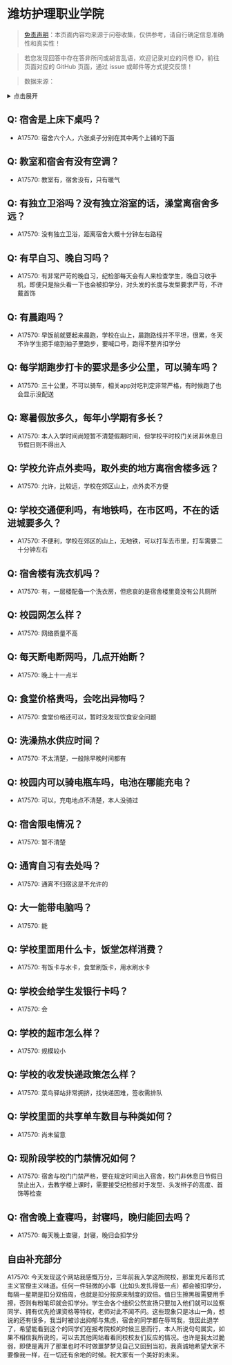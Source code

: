 # 潍坊护理职业学院

> [免责声明](https://colleges.chat/#_3)：本页面内容均来源于问卷收集，仅供参考，请自行确定信息准确性和真实性！

> 若您发现回答中存在答非所问或胡言乱语，欢迎记录对应的问卷 ID，前往页面对应的 GitHub 页面，通过 issue 或邮件等方式提交反馈！

> 数据来源：

<details><summary>点击展开</summary>
<ul>
<li>A17570: 匿名 (2023 年 06 月)</li>
</ul>
</details>

## Q: 宿舍是上床下桌吗？

- A17570: 宿舍六个人，六张桌子分别在其中两个上铺的下面

## Q: 教室和宿舍有没有空调？

- A17570: 教室有，宿舍没有，只有暖气

## Q: 有独立卫浴吗？没有独立浴室的话，澡堂离宿舍多远？

- A17570: 没有独立卫浴，距离宿舍大概十分钟左右路程

## Q: 有早自习、晚自习吗？

- A17570: 有非常严苛的晚自习，纪检部每天会有人来检查学生，晚自习收手机，即便只是抬头看一下也会被扣学分，对头发的长度与发型要求严苛，不许戴首饰

## Q: 有晨跑吗？

- A17570: 早饭前就要起来晨跑，学校在山上，晨跑路线并不平坦，很累，冬天不许学生把手缩到袖子里跑步，要喊口号，跑得不整齐扣学分

## Q: 每学期跑步打卡的要求是多少公里，可以骑车吗？

- A17570: 三十公里，不可以骑车，相关app对吃判定非常严格，有时候跑了也会显示没配送

## Q: 寒暑假放多久，每年小学期有多长？

- A17570: 本人入学时间尚短暂不清楚假期时间，但学校平时校门关闭非休息日节假日则不得出入

## Q: 学校允许点外卖吗，取外卖的地方离宿舍楼多远？

- A17570: 允许，比较远，学校在郊区山上，点外卖不方便

## Q: 学校交通便利吗，有地铁吗，在市区吗，不在的话进城要多久？

- A17570: 不便利，学校在郊区的山上，无地铁，可以打车去市里，打车需要二十分钟左右

## Q: 宿舍楼有洗衣机吗？

- A17570: 有，一层楼配备一个洗衣房，但悲哀的是宿舍楼里竟没有公共厕所

## Q: 校园网怎么样？

- A17570: 网络质量不高

## Q: 每天断电断网吗，几点开始断？

- A17570: 晚上十一点半

## Q: 食堂价格贵吗，会吃出异物吗？

- A17570: 食堂价格还可以，暂时没发现饮食安全问题

## Q: 洗澡热水供应时间？

- A17570: 不太清楚，一般除早晚时间都有

## Q: 校园内可以骑电瓶车吗，电池在哪能充电？

- A17570: 可以，充电地点不清楚，本人没骑过

## Q: 宿舍限电情况？

- A17570: 暂不清楚

## Q: 通宵自习有去处吗？

- A17570: 通宵不归宿这是不允许的

## Q: 大一能带电脑吗？

- A17570: 能

## Q: 学校里面用什么卡，饭堂怎样消费？

- A17570: 有饭卡与水卡，食堂刷饭卡，用水刷水卡

## Q: 学校会给学生发银行卡吗？

- A17570: 会

## Q: 学校的超市怎么样？

- A17570: 规模较小

## Q: 学校的收发快递政策怎么样？

- A17570: 菜鸟驿站非常拥挤，找快递困难，签收需排队

## Q: 学校里面的共享单车数目与种类如何？

- A17570: 尚未留意

## Q: 现阶段学校的门禁情况如何？

- A17570: 宿舍与校门门禁严格，要在规定时间出入宿舍，校门非休息日节假日禁止出入，去教学楼上课时，需要接受纪检部对于发型、头发辫子的高度、首饰等检查

## Q: 宿舍晚上查寝吗，封寝吗，晚归能回去吗？

- A17570: 每天晚上查寝，封寝，晚归会扣学分

## 自由补充部分

A17570: 今天发现这个网站我感慨万分，三年前我入学这所院校，那里充斥着形式主义官僚主义味道。任何一件轻微的小事（比如头发扎得低一点）都会被扣学分，每隔一星期是扣分双倍周，也就是扣分按原来制度的双倍。值日生擦黑板需要用手擦，否则有粉笔印就会扣学分。学生会各个组织公然宣扬只要加入他们就可以监察同学、拥有优先抢课资格等特权，老师对此不闻不问。这些现象只是冰山一角，想说的还有很多，我当时被诊出抑郁与焦虑，宿舍的同学都在辱骂我，我因此退学了，希望能看到这个的同学们在报考院校的时候三思而行，本人所说句句属实，如果不相信我所说的，可以去其他网站看看同校校友们反应的情况。也许是我太过脆弱，即使是离开了那里也时不时做噩梦梦见自己又回到当初，我真诚地希望大家不要像我一样，在一切还有余地的时候。祝大家有一个美好的未来。